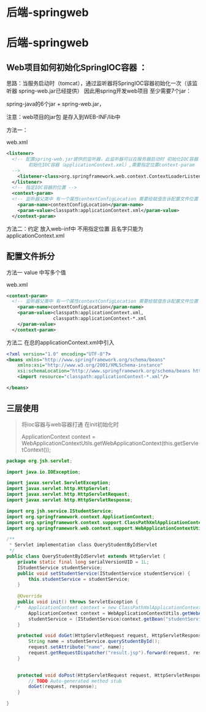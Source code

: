 # 后端-springweb


# 后端-springweb

## Web项目如何初始化SpringIOC容器 ：

思路：当服务启动时（tomcat），通过监听器将SpringIOC容器初始化一次（该监听器 spring-web.jar已经提供）
因此用spring开发web项目 至少需要7个jar： 

spring-java的6个jar + spring-web.jar，

注意：web项目的jar包 是存入到WEB-INF/lib中

方法一：

web.xml

```xml
<listener>
  <!-- 配置spring-web.jar提供的监听器，此监听器可以在服务器启动时 初始化IOC容器 
  		初始化IOC容器（applicationContext.xml）,需要指定位置context-param
  -->
  	<listener-class>org.springframework.web.context.ContextLoaderListener</listener-class>
  </listener>
  <!-- 指定IOC容器的位置 -->
  <context-param>
  <!-- 监听器父类中 有一个属性contextConfigLocation 需要给赋值告诉配置文件位置 -->
  	<param-name>contextConfigLocation</param-name>
  	<param-value>classpath:applicationContext.xml</param-value>
  </context-param>
```

方法二：约定 放入web-inf中 不用指定位置 且名字只能为applicationContext.xml

## 配置文件拆分

方法一 value 中写多个值

web.xml 

```xml
<context-param>
  <!-- 监听器父类中 有一个属性contextConfigLocation 需要给赋值告诉配置文件位置 -->
  	<param-name>contextConfigLocation</param-name>
  	<param-value>classpath:applicationContext.xml,
  				 classpath:applicationContext-*.xml
  	</param-value>
  </context-param>
```

方法二 在总的applicationContext.xml中引入

```xml
<?xml version="1.0" encoding="UTF-8"?>
<beans xmlns="http://www.springframework.org/schema/beans"
	xmlns:xsi="http://www.w3.org/2001/XMLSchema-instance"
	xsi:schemaLocation="http://www.springframework.org/schema/beans http://www.springframework.org/schema/beans/spring-beans.xsd">
	<import resource="classpath:applicationContext-*.xml"/>

</beans>
```



## 三层使用

> 将ioc容器与web容器打通 在init初始化时
>
> ApplicationContext context = WebApplicationContextUtils.getWebApplicationContext(this.getServletContext());

```java
package org.jsh.servlet;

import java.io.IOException;

import javax.servlet.ServletException;
import javax.servlet.http.HttpServlet;
import javax.servlet.http.HttpServletRequest;
import javax.servlet.http.HttpServletResponse;

import org.jsh.service.IStudentService;
import org.springframework.context.ApplicationContext;
import org.springframework.context.support.ClassPathXmlApplicationContext;
import org.springframework.web.context.support.WebApplicationContextUtils;

/**
 * Servlet implementation class QueryStudentByIdServlet
 */
public class QueryStudentByIdServlet extends HttpServlet {
	private static final long serialVersionUID = 1L;
	IStudentService studentService;
    public void setStudentService(IStudentService studentService) {
		this.studentService = studentService;
	}
    
    @Override
    public void init() throws ServletException {
   /* 	ApplicationContext context = new ClassPathXmlApplicationContext("applicationContext-Service.xml");*/
    	ApplicationContext context = WebApplicationContextUtils.getWebApplicationContext(this.getServletContext());
    	studentService = (IStudentService)context.getBean("studentService");
    }

	protected void doGet(HttpServletRequest request, HttpServletResponse response) throws ServletException, IOException {
		String name = studentService.queryStudentById();
		request.setAttribute("name", name);
		request.getRequestDispatcher("result.jsp").forward(request, response);
	}

	
	protected void doPost(HttpServletRequest request, HttpServletResponse response) throws ServletException, IOException {
		// TODO Auto-generated method stub
		doGet(request, response);
	}

}

```


